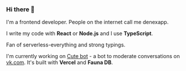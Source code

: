 ### Hi there 👋

I'm a frontend developer. People on the internet call me denexapp.

I write my code with **React** or **Node.js** and I use **TypeScript**.

Fan of serverless-everything and strong typings. 

I'm currently working on [Cute bot](https://github.com/denexapp/cute-bot) - a bot to moderate conversations on [vk.com](https://vk.com). It's built with **Vercel** and **Fauna DB**.
